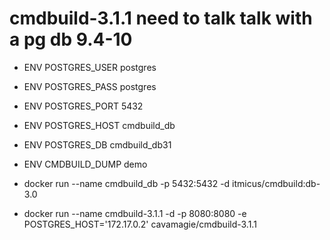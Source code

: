 # cmdbuild-3.1.1 need to talk talk with a pg db 9.4-10


* ENV POSTGRES_USER postgres
* ENV POSTGRES_PASS postgres
* ENV POSTGRES_PORT 5432
* ENV POSTGRES_HOST cmdbuild_db
* ENV POSTGRES_DB cmdbuild_db31
* ENV CMDBUILD_DUMP demo


* docker run --name cmdbuild_db -p 5432:5432 -d itmicus/cmdbuild:db-3.0

* docker run --name cmdbuild-3.1.1 -d -p 8080:8080 -e POSTGRES_HOST='172.17.0.2' cavamagie/cmdbuild-3.1.1
